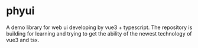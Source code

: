 # phyui
A demo library for web ui developing by vue3 + typescript. The repository is building for learning and trying to get the ability of the newest technology of vue3 and tsx.
